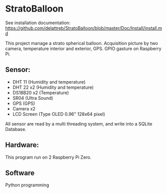 # StratoBalloon

See installation documentation:
https://github.com/delattreb/StratoBalloon/blob/master/Doc/Install/install.md

This project manage a strato spherical balloon.
Acquisition picture by two camera, temperature interior and exterior, GPS.
GPIO gasture on Raspberry Pi.

## Sensor:
- DHT 11 (Humidity and temperature)
- DHT 22 x2 (Humidity and temperature)
- DS18B20 x2 (Temperature)
- SR04 (Ultra Sound)
- GPS (GPS)
- Camera x2
- LCD Screen (Type OLED 0.96" 128x64 pixel)

All sensor are read by a multi threading system, and write into a SQLite Database.

## Hardware:
This program run on 2 Raspberry Pi Zero.

## Software
Python programming


